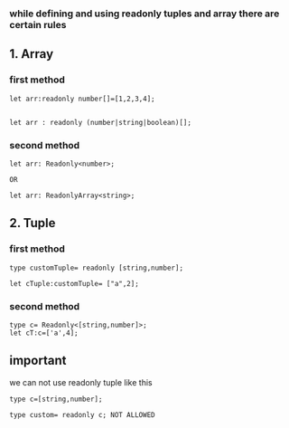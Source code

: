 ### while defining and using readonly tuples and array there are certain rules

## 1. Array

### first method
````
let arr:readonly number[]=[1,2,3,4];


let arr : readonly (number|string|boolean)[];
````

### second method

````
let arr: Readonly<number>;

OR

let arr: ReadonlyArray<string>;
````
## 2. Tuple

### first method
````
type customTuple= readonly [string,number];

let cTuple:customTuple= ["a",2];
````

### second method
````
type c= Readonly<[string,number]>;
let cT:c=['a',4];
````
## important
we can not use readonly tuple like this
````
type c=[string,number];

type custom= readonly c; NOT ALLOWED
````
